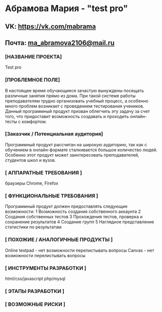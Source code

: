 # Абрамова Мария - "test pro"
## VK: https://vk.com/mabrama
## Почта: ma_abramova2106@mail.ru


### [НАЗВАНИЕ ПРОЕКТА]
Test pro
### [ПРОБЛЕМНОЕ ПОЛЕ]
В настоящее время обучающиеся зачастую вынуждены посещать различные занятия прямо из дома. При такой системе работы преподавателям трудно организовать
учебный процесс, а особенно много проблем возникает с проведением тестирования учеников. Данный программный продукт призван облегчить эту задачу за счет того, что
придоставит возможность создавать и проходить онлайн-тесты с комфортом. 
### [Заказчик / Потенциальная аудитория]
Программный продукт рассчитан на широкую аудиторию, 
так как с обучением в онлайн-формате сталкивается большое количество людей. 
Особенно этот продукт может заинтересовать преподавателей, студентов школ и вузов.
### [ АППАРАТНЫЕ ТРЕБОВАНИЯ ]

браузеры Chrome, Firefox
### [ ФУНКЦИОНАЛЬНЫЕ ТРЕБОВАНИЯ ]

Программный продукт должен предоставлять следующие возможности:
1 Возможность создания собственного аккаунта
2 Создания собственных тестов
3 Прохождения тестов, проверка и сохранение результатов
4 Создание групп
5 Наглядное представление статистики по результатам

### [ ПОХОЖИЕ / АНАЛОГИЧНЫЕ ПРОДУКТЫ ]
Online testpad - нет возможности перелистывать вопросы
Canvas - нет возможности перелистывать вопросы


### [ ИНСТРУМЕНТЫ РАЗРАБОТКИ ]

html/css/javascript
php/mysql

### [ ЭТАПЫ РАЗРАБОТКИ ]


### [ ВОЗМОЖНЫЕ РИСКИ ]
